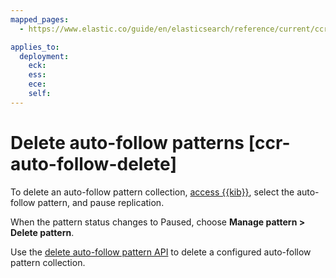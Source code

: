 ```yaml
---
mapped_pages:
  - https://www.elastic.co/guide/en/elasticsearch/reference/current/ccr-auto-follow-delete.html

applies_to:
  deployment:
    eck: 
    ess: 
    ece: 
    self: 
---
```


# Delete auto-follow patterns [ccr-auto-follow-delete]

To delete an auto-follow pattern collection, [access {{kib}}](manage-auto-follow-patterns.md#ccr-access-ccr-auto-follow), select the auto-follow pattern, and pause replication.

When the pattern status changes to Paused, choose **Manage pattern > Delete pattern**.

Use the [delete auto-follow pattern API](https://www.elastic.co/docs/api/doc/elasticsearch/operation/operation-ccr-delete-auto-follow-pattern) to delete a configured auto-follow pattern collection.

